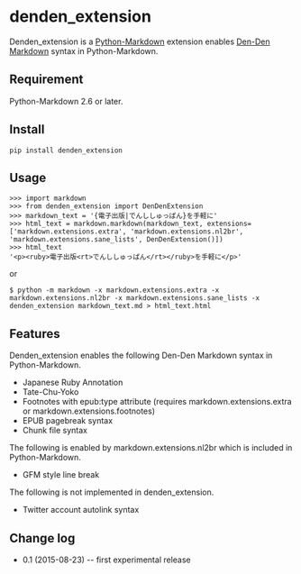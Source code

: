 # denden_extension

Denden_extension is a [Python-Markdown](https://github.com/waylan/Python-Markdown) extension enables [Den-Den Markdown](https://github.com/denshoch/DenDenMarkdown) syntax in Python-Markdown.

## Requirement

Python-Markdown 2.6 or later.


## Install

    pip install denden_extension


## Usage

    >>> import markdown
    >>> from denden_extension import DenDenExtension
    >>> markdown_text = '{電子出版|でんししゅっぱん}を手軽に'
    >>> html_text = markdown.markdown(markdown_text, extensions=['markdown.extensions.extra', 'markdown.extensions.nl2br', 'markdown.extensions.sane_lists', DenDenExtension()])
    >>> html_text
    '<p><ruby>電子出版<rt>でんししゅっぱん</rt></ruby>を手軽に</p>'

or

    $ python -m markdown -x markdown.extensions.extra -x markdown.extensions.nl2br -x markdown.extensions.sane_lists -x denden_extension markdown_text.md > html_text.html

## Features

Denden_extension enables the following Den-Den Markdown syntax in Python-Markdown.

- Japanese Ruby Annotation
- Tate-Chu-Yoko
- Footnotes with epub:type attribute (requires markdown.extensions.extra or markdown.extensions.footnotes)
- EPUB pagebreak syntax
- Chunk file syntax

The following is enabled by markdown.extensions.nl2br which is included in Python-Markdown.

- GFM style line break

The following is not implemented in denden_extension.

- Twitter account autolink syntax


## Change log

- 0.1 (2015-08-23) -- first experimental release
